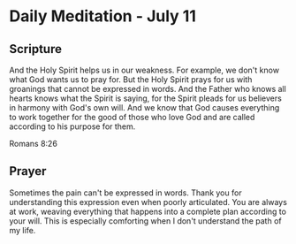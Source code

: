 # Daily Meditation - July 11

## Scripture

And  the Holy Spirit helps us in our weakness. For example, we don't know  what God wants us to pray
for. But the Holy Spirit prays for us with  groanings that cannot be expressed in words. And the
Father who knows all hearts knows what the Spirit is saying, for the Spirit pleads for us believers
in harmony with God's own will. And we know that God causes everything to work together for
the good of those who love God and are called according to his purpose for them. 

Romans 8:26

## Prayer

Sometimes the pain can't be expressed in words.  Thank you for understanding this expression even
when poorly articulated.  You are always at work, weaving everything that happens into a complete
plan according to your will.  This is especially comforting when I don't understand the path of my
life.

